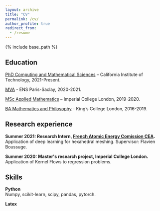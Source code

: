 ```yaml
---
layout: archive
title: "CV"
permalink: /cv/
author_profile: true
redirect_from:
  - /resume
---
```


{% include base_path %}

## Education
[PhD Computing and Mathematical Sciences](https://www.cms.caltech.edu/) – California Institute of Technology, 2021-Present.

[MVA](https://www.master-mva.com/) - ENS Paris-Saclay, 2020-2021.

[MSc Applied Mathematics](https://www.imperial.ac.uk/mathematics) – Imperial College London, 2019-2020.

[BA Mathematics and Philosophy](https://www.kcl.ac.uk/mathematics) - King’s College London, 2016-2019.

## Research experience
**Summer 2021: Research Intern, [French Atomic Energy Comission CEA](https://www.cea.fr/).**  
Application of deep learning for hexahedral meshing. Supervisor: Flavien Boussuge.

**Summer 2020: Master's research project, Imperial College London.**  
Application of Kernel Flows to regression problems.

## Skills

**Python**  
Numpy, scikit-learn, scipy, pandas, pytorch.

**Latex**
  

